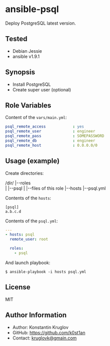 ansible-psql
============

Deploy PostgreSQL latest version.

Tested
------

  - Debian Jessie
  - ansible v1.9.1

Synopsis
--------

  - Install PostgreSQL
  - Create super user (optional)


Role Variables
--------------

Content of the `vars/main.yml`:

```yaml
psql_remote_access            : yes
psql_remote_user              : engineer
psql_remote_pass              : SOMEPASSWORD
psql_remote_db                : engineer
psql_remote_host              : 0.0.0.0/0
```

Usage (example)
---------------

Create directories:

/dir/
   |--roles\
   |      |--psql
   |           |--files of this role
   |--hosts
   |--psql.yml


Contents of the `hosts`:

```
[psql]
a.b.c.d
```

Contents of the `psql.yml`:

```yaml
---
- hosts: psql
  remote_user: root

  roles:
    - psql
```

And launch playbook:

    $ ansible-playbook -i hosts psql.yml



License
-------

MIT

Author Information
------------------

  - Author: Konstantin Kruglov
  - GitHub: https://github.com/k0st1an
  - Contact: kruglovk@gmain.com
